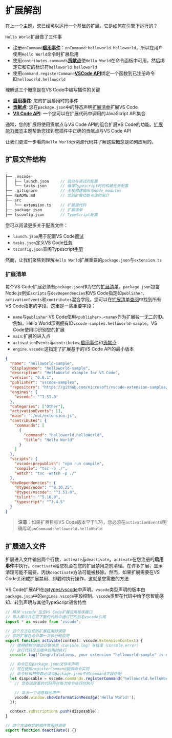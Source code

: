# 扩展解剖
在上一个主题，您已经可以运行一个基础的扩展。它是如何在引擎下运行的？

`Hello World`扩展做了三件事
- 注册`onCommand`[**启用事件**](/9.%20%E6%9F%A5%E9%98%85/3.%20%E5%90%AF%E7%94%A8%E4%BA%8B%E4%BB%B6.md)：`onCommand:helloworld.helloworld`，所以在用户使用`Hello World`命令时扩展启用
- 使用`contributes.commands`[**贡献点**](/9.%20%E6%9F%A5%E9%98%85/2.%20%E8%B4%A1%E7%8C%AE%E7%82%B9.md)使`Hello World`在命令面板中可用，然后绑定它和它的标识符`helloworld.helloworld`
- 使用`command.registerCommand`[**VSCode API**](/9.%20%E6%9F%A5%E9%98%85/1.%20VS%20Code%20API.md)绑定一个函数到已注册命令ID`helloworld.helloworld`

理解这三个概念是在VS Code中编写插件的关键
- [**启用事件**](/9.%20%E6%9F%A5%E9%98%85/3.%20%E5%90%AF%E7%94%A8%E4%BA%8B%E4%BB%B6.md): 您的扩展启用时的事件
- [**贡献点**](/9.%20%E6%9F%A5%E9%98%85/2.%20%E8%B4%A1%E7%8C%AE%E7%82%B9.md): 您在`package.json`中的静态声明[扩展清单](/9.%20%E6%9F%A5%E9%98%85/4.%20%E6%89%A9%E5%B1%95%E6%B8%85%E5%8D%95.md)扩展VS Code
- [**VS Code API**](/9.%20%E6%9F%A5%E9%98%85/1.%20VS%20Code%20API.md): 一个您可以在扩展代码中调用的JavaScript API集合

通常，您的扩展将使用贡献点与VS Code API的组合扩展VS Code的功能。[扩展能力概览](/3.%20%E6%89%A9%E5%B1%95%E8%83%BD%E5%8A%9B/1.%20%E6%A6%82%E8%A7%88.md)主题帮助您找到您插件中正确的贡献点与VS Code API

让我们更进一步看向`Hello World`示例源代码并了解这些概念是如何应用的。

## 扩展文件结构
```c
.
├── .vscode
│   ├── launch.json     // 启动与调试的配置
│   └── tasks.json      // 编译Typescript时的构建任务配置
├── .gitignore          // 无视构建输出与node_modules
├── README.md           // 您的扩展功能可读的简介
├── src
│   └── extension.ts    // 扩展源代码
├── package.json        // 扩展清单
├── tsconfig.json       // TypeScript配置
```
您可以阅读更多关于配置文件：
- `launch.json`用于配置VS Code[调试](https://code.visualstudio.com/docs/editor/debugging)
- `tasks.json`定义VS Code[任务](https://code.visualstudio.com/docs/editor/tasks)
- `tsconfig.json`查阅Typescript[手册](https://www.typescriptlang.org/docs/handbook/tsconfig-json.html)

然而，让我们聚焦到理解`Hello World`扩展重要的`package.json`与`extension.ts`

### 扩展清单
每个VS Code扩展必须有`package.json`作为它的[扩展清单](/9.%20%E6%9F%A5%E9%98%85/4.%20%E6%89%A9%E5%B1%95%E6%B8%85%E5%8D%95.md)。`package.json`包含Node.js例如`scripts`与`devDependencies`和VS Code指定如`publisher`、`activationEvents`和`contributes`混合字段。您可以在[扩展清单查阅](/9.%20%E6%9F%A5%E9%98%85/4.%20%E6%89%A9%E5%B1%95%E6%B8%85%E5%8D%95.md)中找到所有VS Code指定的字段。这里是一些重要字段：
- `name`与`publisher`:VS Code使用`<publisher>.<name>`作为扩展独一无二的ID。例如，Hello World示例拥有ID`vscode-samples.helloworld-sample`。VS Code使用ID识别您的扩展
- `main`:扩展的进入点
- `activationEvents`与`contributes`:[启用事件](/9.%20%E6%9F%A5%E9%98%85/3.%20%E5%90%AF%E7%94%A8%E4%BA%8B%E4%BB%B6.md)和[贡献点](/9.%20%E6%9F%A5%E9%98%85/2.%20%E8%B4%A1%E7%8C%AE%E7%82%B9.md)
- `engine.vscode`:这指定了扩展基于的VS Code API的最小版本
```json
{
  "name": "helloworld-sample",
  "displayName": "helloworld-sample",
  "description": "HelloWorld example for VS Code",
  "version": "0.0.1",
  "publisher": "vscode-samples",
  "repository": "https://github.com/microsoft/vscode-extension-samples/helloworld-sample",
  "engines": {
    "vscode": "^1.51.0"
  },
  "categories": ["Other"],
  "activationEvents": [],
  "main": "./out/extension.js",
  "contributes": {
    "commands": [
      {
        "command": "helloworld.helloWorld",
        "title": "Hello World"
      }
    ]
  },
  "scripts": {
    "vscode:prepublish": "npm run compile",
    "compile": "tsc -p ./",
    "watch": "tsc -watch -p ./"
  },
  "devDependencies": {
    "@types/node": "^8.10.25",
    "@types/vscode": "^1.51.0",
    "tslint": "^5.16.0",
    "typescript": "^3.4.5"
  }
}
```
> **注意**：如果扩展目标VS Code版本早于1.74，您必须在`activationEvents`明确写明`onCommand:helloworld.helloWorld`
## 扩展进入文件
扩展进入文件输出两个行数，`activate`与`deactivate`。`activate`在您注册的**启用事件**中执行。`deactivate`给您机会在您的扩展禁用之前清理。在许多扩展，显示清理可能不需要，丙炔`deactivate`方法可能被移除。然而，如果扩展需要在VS Code关闭或扩展禁用、卸载时执行操作，这就是您需要的方法

VS Code扩展API在[@types/vscode](https://www.npmjs.com/package/@types/vscode)中声明。`vscode`类型声明的版本由`package.json`中的`engines.vscode`字段控制。`vscode`类型在代码中给予您智能感知、转到声明与其他TypeScript语言特性

```typescript
// 模块'vscode'包含VS Code扩展应用程序接口
// 导入模块并在您下面的代码中通过它的别名vscode引用
import * as vscode from 'vscode';

// 这个方法在您的扩展启用时调用
// 您的扩展在命令第一次执行时启用
export function activate(context: vscode.ExtensionContext) {
  // 使用控制台输出诊断信息（console.log）与错误（console.error）
  // 这行代码仅当插件启用时执行
  console.log('Congratulations, your extension "helloworld-sample" is now active!');

  // 命令已在package.json文件中声明
  // 现在使用registerCommand提供命令实现
  // 命令标识符参数必须与package.json中的command字段匹配
  let disposable = vscode.commands.registerCommand('helloworld.helloWorld', () => {
    // 您在这放着的代码将在每次命令执行时执行

    // 显示一个消息框给用户
    vscode.window.showInformationMessage('Hello World!');
  });

  context.subscriptions.push(disposable);
}

// 这个方法在您的插件禁用时调用
export function deactivate() {}
```